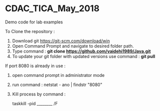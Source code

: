 # CDAC_TICA_May_2018
Demo code for lab examples


To Clone the repository :

1. Download git https://git-scm.com/download/win 
2. Open Command Prompt and navigate to desired folder path.
3. Type command : <b>git clone https://github.com/vaidehi1989/Java.git</b>
4. To update your git folder with updated versions use command : 
  <b>git pull</b>
  
  
  If port 8080 is already in use :
  1. open command prompt in administrator mode
  2. run command :
     netstat - ano | findstr "8080"
     
  3. Kill process by command :
  
     taskkill -pid ________ /F
